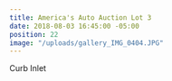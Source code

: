 ```yaml
---
title: America's Auto Auction Lot 3
date: 2018-08-03 16:45:00 -05:00
position: 22
image: "/uploads/gallery_IMG_0404.JPG"
---
```


Curb Inlet